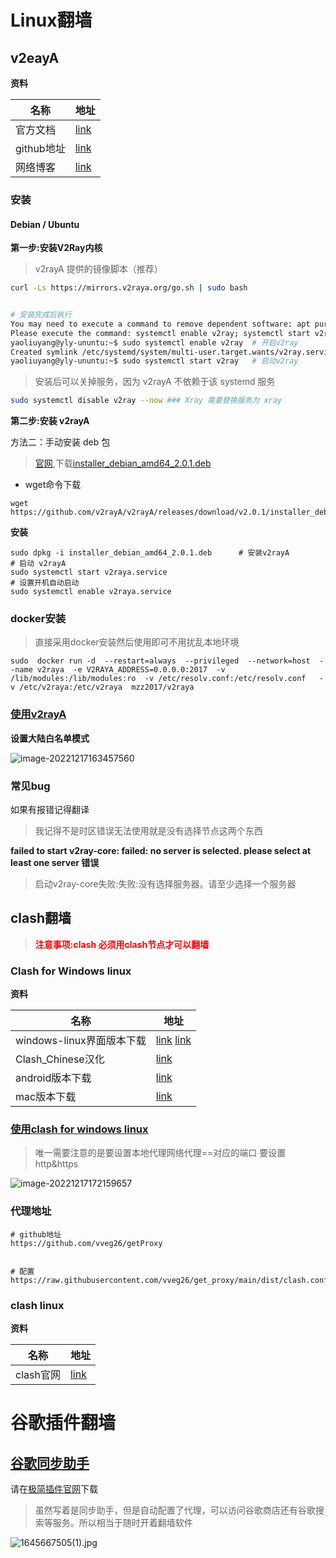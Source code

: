# Linux翻墙

## **v2eayA**

**资料**

| 名称       | 地址                                                  |
| ---------- | ----------------------------------------------------- |
| 官方文档   | [link](https://v2raya.org/docs/prologue/quick-start/) |
| github地址 | [link](https://github.com/v2rayA/v2rayA/releases)     |
| 网络博客   | [link](https://ivpsr.com/2230.html)                   |

### 安装

#### Debian / Ubuntu

**第一步:安装V2Ray内核**

> v2rayA 提供的镜像脚本（推荐）

```bash
curl -Ls https://mirrors.v2raya.org/go.sh | sudo bash


# 安装完成后执行 
You may need to execute a command to remove dependent software: apt purge curl unzip
Please execute the command: systemctl enable v2ray; systemctl start v2ray
yaoliuyang@yly-ununtu:~$ sudo systemctl enable v2ray  # 开启v2ray
Created symlink /etc/systemd/system/multi-user.target.wants/v2ray.service → /etc/systemd/system/v2ray.service.
yaoliuyang@yly-ununtu:~$ sudo systemctl start v2ray   # 启动v2ray

```

> 安装后可以关掉服务，因为 v2rayA 不依赖于该 systemd 服务

```bash
sudo systemctl disable v2ray --now ### Xray 需要替换服务为 xray
```

**第二步:安装 v2rayA**

方法二：手动安装 deb 包

> [官网](https://github.com/v2rayA/v2rayA/releases),下载[installer_debian_amd64_2.0.1.deb](https://github.com/v2rayA/v2rayA/releases/download/v2.0.1/installer_debian_amd64_2.0.1.deb)

- wget命令下载

```shell
wget https://github.com/v2rayA/v2rayA/releases/download/v2.0.1/installer_debian_amd64_2.0.1.deb
```

**安装**

```shell
sudo dpkg -i installer_debian_amd64_2.0.1.deb      # 安装v2rayA
# 启动 v2rayA
sudo systemctl start v2raya.service
# 设置开机自动启动
sudo systemctl enable v2raya.service
```

### **docker安装**

> 直接采用docker安装然后使用即可不用扰乱本地环境

```shell
sudo  docker run -d  --restart=always  --privileged  --network=host  --name v2raya  -e V2RAYA_ADDRESS=0.0.0.0:2017  -v /lib/modules:/lib/modules:ro  -v /etc/resolv.conf:/etc/resolv.conf   -v /etc/v2raya:/etc/v2raya  mzz2017/v2raya
```



### [使用v2rayA](https://v2raya.org/docs/prologue/quick-start/)

**设置大陆白名单模式**

![image-20221217163457560](https://yaoliuyang-blog-images.oss-cn-beijing.aliyuncs.com/blogImages/image-20221217163457560.png)



### 常见bug

如果有报错记得翻译

> 我记得不是时区错误无法使用就是没有选择节点这两个东西

**failed to start v2ray-core: failed: no server is selected. please select at least one server 错误**

> 启动v2ray-core失败:失败:没有选择服务器。请至少选择一个服务器



##  **clash**翻墙

> **<font color="red">注意事项:clash 必须用clash节点才可以翻墙</font>**

###  **Clash for Windows linux**

**资料**

| 名称                      | 地址                                                         |
| ------------------------- | ------------------------------------------------------------ |
| windows-linux界面版本下载 | [link](https://github.com/Fndroid/clash_for_windows_pkg/releases)  [link](https://www.cnblogs.com/Jiang13537/p/15571504.html) |
| Clash_Chinese汉化         | [link](https://github.com/BoyceLig/Clash_Chinese_Patch/releases) |
| android版本下载           | [link](https://github.com/Kr328/ClashForAndroid/releases/tag/v2.5.12) |
| mac版本下载               | [link](https://ghproxy.com/github.com/yichengchen/clashX/releases/download/1.95.1/ClashX.dmg) |

### [使用clash for windows linux](http://www.dgrt.cn/a/78936.html)

> 唯一需要注意的是要设置本地代理网络代理==对应的端口 要设置  http&https

![image-20221217172159657](https://yaoliuyang-blog-images.oss-cn-beijing.aliyuncs.com/blogImages/image-20221217172159657.png)

###  代理地址

```shell
# github地址
https://github.com/vveg26/getProxy


# 配置
https://raw.githubusercontent.com/vveg26/get_proxy/main/dist/clash.config.yaml
```



###  clash linux

**资料**

| 名称      | 地址                                                |
| --------- | --------------------------------------------------- |
| clash官网 | [link](https://github.com/Dreamacro/clash/releases) |









# 谷歌插件翻墙

## [谷歌同步助手](https://chrome.zzzmh.cn/info?token=gbkepcmpjglfonklehdgjnimebhnmlel)

请在[极简插件官网](https://chrome.zzzmh.cn/info?token=gbkepcmpjglfonklehdgjnimebhnmlel)下载

> 虽然写着是同步助手，但是自动配置了代理，可以访问谷歌商店还有谷歌搜索等服务。所以相当于随时开着翻墙软件

![1645667505(1).jpg](https://s2.loli.net/2022/02/24/CqNQatzEYVJGL6B.png)